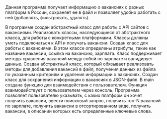 Данная программа получает информацию о вакансиях с разных платформ в России, сохраняет ее в файл и позволяет удобно работать с ней (добавлять, фильтровать, удалять).

В программе создан абстрактный класс для работы с API сайтов с вакансиями. Реализовать классы, наследующиеся от абстрактного класса, для работы с конкретными платформами. Классы должны уметь подключаться к API и получать вакансии.
Создан класс для работы с вакансиями. В этом классе определены атрибуты, такие как название вакансии, ссылка на вакансию, зарплата. Класс поддерживает методы сравнения вакансий между собой по зарплате и валидирует данные.
Создан абстрактный класс, который обязывает реализовать методы для добавления вакансий в файл, получения данных из файла по указанным критериям и удаления информации о вакансиях. Создан класс для сохранения информации о вакансиях в JSON-файл.
В main создана функцию для взаимодействия с пользователем. Функция взаимодействует с пользователем через консоль. 
Программа позволяет пользователю указывать, с каких платформ он хочет получить вакансии, ввести поисковый запрос, получить топ-N вакансий по зарплате, получить вакансии в отсортированном виде, получить вакансии, в описании которых есть определенные ключевые слова.
